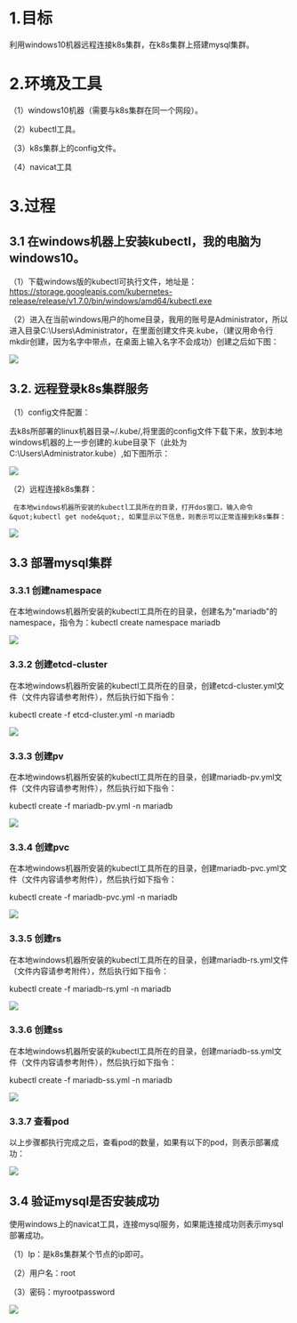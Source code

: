 # 1.目标

利用windows10机器远程连接k8s集群，在k8s集群上搭建mysql集群。

# 2.环境及工具

（1）windows10机器（需要与k8s集群在同一个网段）。

（2）kubectl工具。

（3）k8s集群上的config文件。

（4）navicat工具

# 3.过程

## 3.1 在windows机器上安装kubectl，我的电脑为windows10。

（1）下载windows版的kubectl可执行文件，地址是：https://storage.googleapis.com/kubernetes-release/release/v1.7.0/bin/windows/amd64/kubectl.exe

（2）进入在当前windows用户的home目录，我用的账号是Administrator，所以进入目录C:\Users\Administrator，在里面创建文件夹.kube，（建议用命令行mkdir创建，因为名字中带点，在桌面上输入名字不会成功）创建之后如下图：

![](../images/k8-mysql1.png)
 
## 3.2. 远程登录k8s集群服务

（1）config文件配置：

去k8s所部署的linux机器目录~/.kube/,将里面的config文件下载下来，放到本地windows机器的上一步创建的.kube目录下（此处为C:\Users\Administrator\.kube）,如下图所示：

 ![](../images/k8-mysql2.png)
 
（2）远程连接k8s集群：

     在本地windows机器所安装的kubectl工具所在的目录，打开dos窗口，输入命令&quot;kubectl get node&quot;, 如果显示以下信息，则表示可以正常连接到k8s集群：

![](../images/k8-mysql3.png)
 
## 3.3 部署mysql集群

### 3.3.1 创建namespace

在本地windows机器所安装的kubectl工具所在的目录，创建名为&quot;mariadb&quot;的namespace，指令为：kubectl create namespace mariadb

![](../images/k8-mysql4.png)
 
### 3.3.2 创建etcd-cluster

在本地windows机器所安装的kubectl工具所在的目录，创建etcd-cluster.yml文件（文件内容请参考附件），然后执行如下指令：

kubectl create -f etcd-cluster.yml -n mariadb

![](../images/k8-mysql5.png)

### 3.3.3 创建pv

在本地windows机器所安装的kubectl工具所在的目录，创建mariadb-pv.yml文件（文件内容请参考附件），然后执行如下指令：

kubectl create -f mariadb-pv.yml -n mariadb

![](../images/k8-mysql6.png)
 
### 3.3.4 创建pvc

在本地windows机器所安装的kubectl工具所在的目录，创建mariadb-pvc.yml文件（文件内容请参考附件），然后执行如下指令：

kubectl create -f mariadb-pvc.yml -n mariadb

![](../images/k8-mysql7.png)
 
### 3.3.5 创建rs

在本地windows机器所安装的kubectl工具所在的目录，创建mariadb-rs.yml文件（文件内容请参考附件），然后执行如下指令：

kubectl create -f mariadb-rs.yml -n mariadb

![](../images/k8-mysql8.png)

### 3.3.6 创建ss

在本地windows机器所安装的kubectl工具所在的目录，创建mariadb-ss.yml文件（文件内容请参考附件），然后执行如下指令：

kubectl create -f mariadb-ss.yml -n mariadb

![](../images/k8-mysql9.png)
 
### 3.3.7 查看pod

以上步骤都执行完成之后，查看pod的数量，如果有以下的pod，则表示部署成功：

![](../images/k8-mysql10.png)

## 3.4 验证mysql是否安装成功

使用windows上的navicat工具，连接mysql服务，如果能连接成功则表示mysql部署成功。

（1）Ip：是k8s集群某个节点的ip即可。

（2）用户名：root

（3）密码：myrootpassword

 ![](../images/k8-mysql11.png)
 
